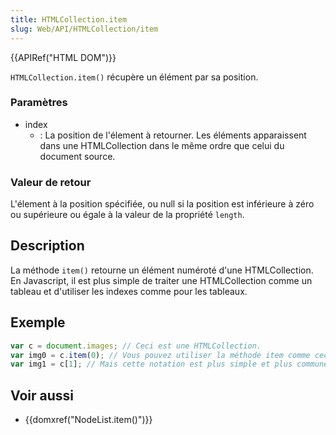 ```yaml
---
title: HTMLCollection.item
slug: Web/API/HTMLCollection/item
---
```


{{APIRef("HTML DOM")}}

`HTMLCollection.item()` récupère un élément par sa position.

### Paramètres

- index
  - : La position de l'élement à retourner. Les éléments apparaissent dans une HTMLCollection dans le même ordre que celui du document source.

### Valeur de retour

L'élement à la position spécifiée, ou null si la position est inférieure à zéro ou supérieure ou égale à la valeur de la propriété `length`.

## Description

La méthode `item()` retourne un élément numéroté d'une HTMLCollection. En Javascript, il est plus simple de traiter une HTMLCollection comme un tableau et d'utiliser les indexes comme pour les tableaux.

## Exemple

```js
var c = document.images; // Ceci est une HTMLCollection.
var img0 = c.item(0); // Vous pouvez utiliser la méthode item comme ceci,
var img1 = c[1]; // Mais cette notation est plus simple et plus commune
```

## Voir aussi

- {{domxref("NodeList.item()")}}
